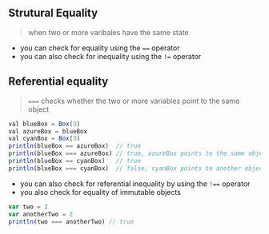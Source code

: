 ## Strutural Equality
> when two or more varibales have the same state
+ you can check for equality using the `==` operator
+ you can also check for inequality using the `!=` operator

## Referential equality
> `===` checks whether the two or more variables point to the same object
```js
val blueBox = Box(3)
val azureBox = blueBox 
val cyanBox = Box(3)
println(blueBox == azureBox)  // true
println(blueBox === azureBox) // true, azureBox points to the same object
println(blueBox == cyanBox)   // true
println(blueBox === cyanBox)  // false, cyanBox points to another object
```
+ you can also check for referential inequality by using the `!==` operator
+ you also check for equality of immutable objects
```js
var two = 2
var anotherTwo = 2
println(two === anotherTwo) // true
```
